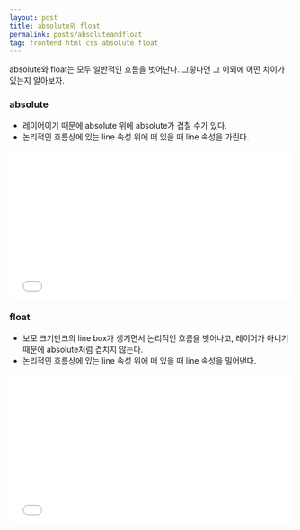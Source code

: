 ```yaml
---
layout: post
title: absolute와 float
permalink: posts/absoluteandfloat
tag: frontend html css absolute float
---
```


absolute와 float는 모두 일반적인 흐름을 벗어난다. 그렇다면 그 이외에 어떤 차이가 있는지 알아보자.

### absolute
* 레이어이기 때문에 absolute 위에 absolute가 겹칠 수가 있다.
* 논리적인 흐름상에 있는 line 속성 위에 떠 있을 때 line 속성을 가린다.

<iframe height='265' scrolling='no' title='absolute' src='//codepen.io/austinpark420/embed/BVBbXB/?height=265&theme-id=0&default-tab=css,result&embed-version=2' frameborder='no' allowtransparency='true' allowfullscreen='true' style='width: 100%;'>See the Pen <a href='https://codepen.io/austinpark420/pen/BVBbXB/'>absolute</a> by YongMin Park (<a href='https://codepen.io/austinpark420'>@austinpark420</a>) on <a href='https://codepen.io'>CodePen</a>.
</iframe>

### float
* 보모 크기만크의 line box가 생기면서 논리적인 흐름을 벗어나고, 레이어가 아니기때문에 absolute처럼 겹치지 않는다.
* 논리적인 흐름상에 있는 line 속성 위에 떠 있을 때 line 속성을 밀어낸다.

<iframe height='265' scrolling='no' title='flaot' src='//codepen.io/austinpark420/embed/bKbZOb/?height=265&theme-id=0&default-tab=css,result&embed-version=2' frameborder='no' allowtransparency='true' allowfullscreen='true' style='width: 100%;'>See the Pen <a href='https://codepen.io/austinpark420/pen/bKbZOb/'>flaot</a> by YongMin Park (<a href='https://codepen.io/austinpark420'>@austinpark420</a>) on <a href='https://codepen.io'>CodePen</a>.
</iframe>
